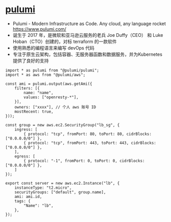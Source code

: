 # [pulumi](https://github.com/pulumi/pulumi)

* Pulumi - Modern Infrastructure as Code. Any cloud, any language rocket https://www.pulumi.com/
* 诞生于 2017 年，是微软和亚马逊云服务的老兵 Joe Duffy（CEO） 和 Luke Hoban（CTO）创建的，对标 terraform 的一款软件
* 使用熟悉的编程语言来编写 devOps 代码
* 专注于原生云架构，包括容器、无服务器函数和数据服务，并为Kubernetes 提供了良好的支持

```
import * as pulumi from "@pulumi/pulumi";
import * as aws from "@pulumi/aws";

const ami = pulumi.output(aws.getAmi({
    filters: [{
        name: "name",
        values: ["openresty-*"],
    }],
    owners: ["xxxx"], // 个人 aws 账号 ID
    mostRecent: true,
}));

const group = new aws.ec2.SecurityGroup("lb_sg", {
    ingress: [
        { protocol: "tcp", fromPort: 80, toPort: 80, cidrBlocks: ["0.0.0.0/0"] },
        { protocol: "tcp", fromPort: 443, toPort: 443, cidrBlocks: ["0.0.0.0/0"] },
    ],
    egress: [
        { protocol: "-1", fromPort: 0, toPort: 0, cidrBlocks: ["0.0.0.0/0"] },
    ]
});

export const server = new aws.ec2.Instance("lb", {
    instanceType: "t2.micro",
    securityGroups: ["default", group.name],
    ami: ami.id,
    tags: {
        "Name": "lb",
    },
});
```
